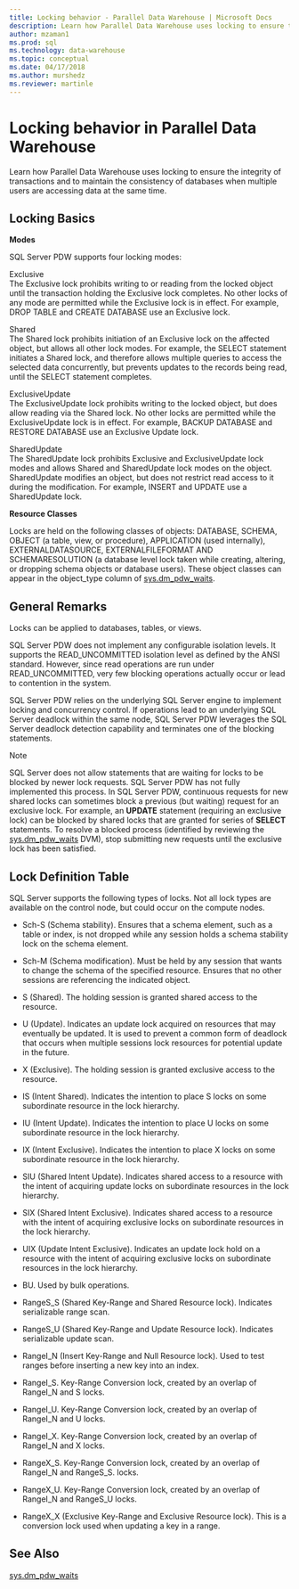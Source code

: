 ```yaml
---
title: Locking behavior - Parallel Data Warehouse | Microsoft Docs
description: Learn how Parallel Data Warehouse uses locking to ensure the integrity of transactions and to maintain the consistency of databases when multiple users are accessing data at the same time. 
author: mzaman1 
ms.prod: sql
ms.technology: data-warehouse
ms.topic: conceptual
ms.date: 04/17/2018
ms.author: murshedz
ms.reviewer: martinle
---
```


# Locking behavior in Parallel Data Warehouse
Learn how Parallel Data Warehouse uses locking to ensure the integrity of transactions and to maintain the consistency of databases when multiple users are accessing data at the same time.  
  
## <a name="Basics"></a>Locking Basics  
**Modes**  
  
SQL Server PDW supports four locking modes:  
  
Exclusive  
The Exclusive lock prohibits writing to or reading from the locked object until the transaction holding the Exclusive lock completes. No other locks of any mode are permitted while the Exclusive lock is in effect. For example, DROP TABLE and CREATE DATABASE use an Exclusive lock.  
  
Shared  
The Shared lock prohibits initiation of an Exclusive lock on the affected object, but allows all other lock modes. For example, the SELECT statement initiates a Shared lock, and therefore allows multiple queries to access the selected data concurrently, but prevents updates to the records being read, until the SELECT statement completes.  
  
ExclusiveUpdate  
The ExclusiveUpdate lock prohibits writing to the locked object, but does allow reading via the Shared lock. No other locks are permitted while the ExclusiveUpdate lock is in effect. For example, BACKUP DATABASE and RESTORE DATABASE use an Exclusive Update lock.  
  
SharedUpdate  
The SharedUpdate lock prohibits Exclusive and ExclusiveUpdate lock modes and allows Shared and SharedUpdate lock modes on the object. SharedUpdate modifies an object, but does not restrict read access to it during the modification. For example, INSERT and UPDATE use a SharedUpdate lock.  
  
**Resource Classes**  
  
Locks are held on the following classes of objects: DATABASE, SCHEMA, OBJECT (a table, view, or procedure), APPLICATION (used internally), EXTERNALDATASOURCE, EXTERNALFILEFORMAT AND SCHEMARESOLUTION (a database level lock taken while creating, altering, or dropping schema objects or database users). These object classes can appear in the object_type column of [sys.dm_pdw_waits](../relational-databases/system-dynamic-management-views/sys-dm-pdw-waits-transact-sql.md).  
  
## <a name="Remarks"></a>General Remarks  
Locks can be applied to databases, tables, or views.  
  
SQL Server PDW does not implement any configurable isolation levels. It supports the  READ_UNCOMMITTED isolation level as defined by the ANSI standard. However, since read operations are run under READ_UNCOMMITTED, very few blocking operations actually occur or lead to contention in the system.  
  
SQL Server PDW relies on the underlying SQL Server engine to implement locking and concurrency control. If operations lead to an underlying SQL Server deadlock within the same node, SQL Server PDW leverages the SQL Server deadlock detection capability and terminates one of the blocking statements.  
  
> [!NOTE]  
> SQL Server does not allow statements that are waiting for locks to be blocked by newer lock requests. SQL Server PDW has not fully implemented this process. In SQL Server PDW, continuous requests for new shared locks can sometimes block a previous (but waiting) request for an exclusive lock. For example, an **UPDATE** statement (requiring an exclusive lock) can be blocked by shared locks that are granted for series of **SELECT** statements. To resolve a blocked process (identified by reviewing the [sys.dm_pdw_waits](../relational-databases/system-dynamic-management-views/sys-dm-pdw-waits-transact-sql.md) DVM), stop submitting new requests until the exclusive lock has been satisfied.  
  
## Lock Definition Table  
SQL Server supports the following types of locks. Not all lock types are available on the control node, but could occur on the compute nodes.  
  
-   Sch-S (Schema stability). Ensures that a schema element, such as a table or index, is not dropped while any session holds a schema stability lock on the schema element.  
  
-   Sch-M (Schema modification). Must be held by any session that wants to change the schema of the specified resource. Ensures that no other sessions are referencing the indicated object.  
  
-   S (Shared). The holding session is granted shared access to the resource.  
  
-   U (Update). Indicates an update lock acquired on resources that may eventually be updated. It is used to prevent a common form of deadlock that occurs when multiple sessions lock resources for potential update in the future.  
  
-   X (Exclusive). The holding session is granted exclusive access to the resource.  
  
-   IS (Intent Shared). Indicates the intention to place S locks on some subordinate resource in the lock hierarchy.  
  
-   IU (Intent Update). Indicates the intention to place U locks on some subordinate resource in the lock hierarchy.  
  
-   IX (Intent Exclusive). Indicates the intention to place X locks on some subordinate resource in the lock hierarchy.  
  
-   SIU (Shared Intent Update). Indicates shared access to a resource with the intent of acquiring update locks on subordinate resources in the lock hierarchy.  
  
-   SIX (Shared Intent Exclusive). Indicates shared access to a resource with the intent of acquiring exclusive locks on subordinate resources in the lock hierarchy.  
  
-   UIX (Update Intent Exclusive). Indicates an update lock hold on a resource with the intent of acquiring exclusive locks on subordinate resources in the lock hierarchy.  
  
-   BU. Used by bulk operations.  
  
-   RangeS_S (Shared Key-Range and Shared Resource lock). Indicates serializable range scan.  
  
-   RangeS_U (Shared Key-Range and Update Resource lock). Indicates serializable update scan.  
  
-   RangeI_N (Insert Key-Range and Null Resource lock). Used to test ranges before inserting a new key into an index.  
  
-   RangeI_S. Key-Range Conversion lock, created by an overlap of RangeI_N and S locks.  
  
-   RangeI_U. Key-Range Conversion lock, created by an overlap of RangeI_N and U locks.  
  
-   RangeI_X. Key-Range Conversion lock, created by an overlap of RangeI_N and X locks.  
  
-   RangeX_S. Key-Range Conversion lock, created by an overlap of RangeI_N and RangeS_S. locks.  
  
-   RangeX_U. Key-Range Conversion lock, created by an overlap of RangeI_N and RangeS_U locks.  
  
-   RangeX_X (Exclusive Key-Range and Exclusive Resource lock). This is a conversion lock used when updating a key in a range.  
  
## See Also  
<!-- MISSING LINKS 
[Common Metadata Query Examples &#40;SQL Server PDW&#41;](../sqlpdw/common-metadata-query-examples-sql-server-pdw.md)  
-->
[sys.dm_pdw_waits](../relational-databases/system-dynamic-management-views/sys-dm-pdw-waits-transact-sql.md)  
  
